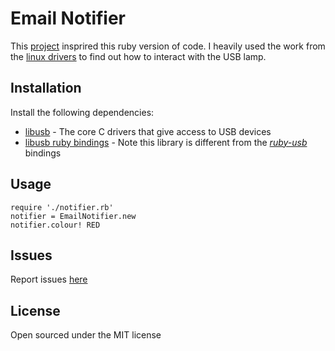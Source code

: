 Email Notifier
==============

This [project](http://cweiske.de/tagebuch/usblamp-monitoring.htm) insprired this ruby version of code. I heavily
used the work from the [linux drivers](https://github.com/daniel-git/usblamp) to find out how to interact
with the USB lamp.

Installation
------------

Install the following dependencies:

 + [libusb](http://www.libusb.org/) - The core C drivers that give access to USB devices
 + [libusb ruby bindings](http://rubydoc.info/gems/libusb/frames) - Note this library is different from the _[ruby-usb](http://www.a-k-r.org/ruby-usb/)_ bindings

Usage
-----

    require './notifier.rb'
    notifier = EmailNotifier.new
    notifier.colour! RED

Issues
------

Report issues [here](https://github.com/thekua/email-notifier)

License
-------

Open sourced under the MIT license